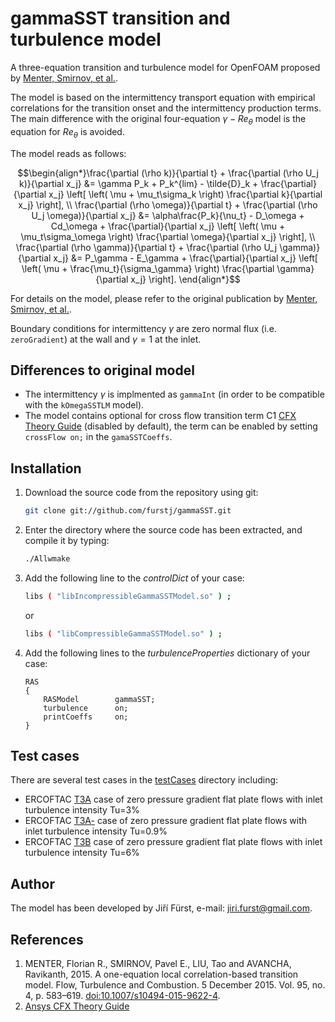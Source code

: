 # gammaSST transition and turbulence model
A three-equation transition and turbulence model for OpenFOAM proposed by [Menter, Smirnov, et al.](#Menter2015).

The model is based on the intermittency transport equation with empirical correlations for the transition onset and the intermittency production terms. The main difference with the original four-equation $\gamma-Re_\theta$ model is the equation for $Re_\theta$ is avoided.

The model reads as follows:
```math
\begin{align*}\frac{\partial (\rho k)}{\partial t} + \frac{\partial (\rho U_j k)}{\partial x_j} &= \gamma P_k + P_k^{lim} - 
\tilde{D}_k + 
\frac{\partial}{\partial x_j} \left[ \left( \mu + \mu_t\sigma_k \right) \frac{\partial k}{\partial x_j} \right], 
\\
\frac{\partial (\rho \omega)}{\partial t} + \frac{\partial (\rho U_j \omega)}{\partial x_j} &= \alpha\frac{P_k}{\nu_t} - 
D_\omega + Cd_\omega +
\frac{\partial}{\partial x_j} \left[ \left( \mu + \mu_t\sigma_\omega \right) \frac{\partial \omega}{\partial x_j} \right], 
\\
\frac{\partial (\rho \gamma)}{\partial t} + \frac{\partial (\rho U_j \gamma)}{\partial x_j} &= P_\gamma - E_\gamma +
\frac{\partial}{\partial x_j} \left[ \left( \mu + \frac{\mu_t}{\sigma_\gamma} \right) \frac{\partial \gamma}{\partial x_j} \right].
\end{align*}
```

For details on the model, please refer to the original publication by [Menter, Smirnov, et al.](#Menter2015).

Boundary conditions for intermittency $\gamma$ are zero normal flux (i.e. `zeroGradient`) at the wall and $\gamma=1$ at the inlet.

## Differences to original model
- The intermittency $\gamma$ is implmented as `gammaInt` (in order to be compatible with the `kOmegaSSTLM` model).
- The model contains optional for cross flow transition term C1 [CFX Theory Guide](#CFXTheoryGuide) (disabled by default), the term can be enabled by setting `crossFlow on;` in the `gamaSSTCoeffs`.

## Installation
1. Download the source code from the repository using git:
    ```bash
    git clone git://github.com/furstj/gammaSST.git
    ```
2. Enter the directory where the source code has been extracted, and compile it by typing:
    ```bash
    ./Allwmake
    ```
3. Add the following line to the *controlDict* of your case:
    ```bash
    libs ( "libIncompressibleGammaSSTModel.so" ) ;
    ```
   or
    ```bash
    libs ( "libCompressibleGammaSSTModel.so" ) ;
    ```
4. Add the following lines to the *turbulenceProperties* dictionary of your case:
    ```
    RAS
    {
        RASModel        gammaSST;
        turbulence      on;
        printCoeffs     on;
    }
    ```

## Test cases
There are several test cases in the [testCases](testCases) directory including:
* ERCOFTAC [T3A](testCases/T3A) case of zero pressure gradient flat plate flows with inlet turbulence intensity Tu=3%
* ERCOFTAC [T3A-](testCases/T3AM) case of zero pressure gradient flat plate flows with inlet turbulence intensity Tu=0.9%
* ERCOFTAC [T3B](testCases/T3B) case of zero pressure gradient flat plate flows with inlet turbulence intensity Tu=6%

## Author
The model has been developed by Jiří Fürst, e-mail: [jiri.furst@gmail.com](mailto:jiri.furst@gmail.com).

## References
1. <a id="Menter2015"></a>MENTER, Florian R., SMIRNOV, Pavel E., LIU, Tao and AVANCHA, Ravikanth, 2015. A one-equation local correlation-based transition model. Flow, Turbulence and Combustion. 5 December 2015. Vol. 95, no. 4, p. 583–619. [doi:10.1007/s10494-015-9622-4](https://doi.org/10.1007/s10494-015-9622-4).
1. <a id="CFXTheoryGuide"></a> [Ansys CFX Theory Guide](https://dl.cfdexperts.net/cfd_resources/Ansys_Documentation/CFX/Ansys_CFX-Solver_Theory_Guide.pdf)

